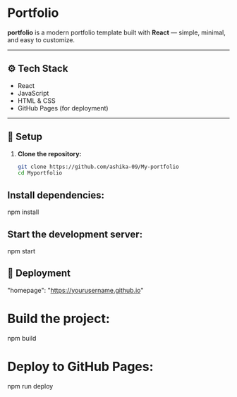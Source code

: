 # Portfolio

**portfolio** is a modern portfolio template built with **React** — simple, minimal, and easy to customize.

---

## ⚙️ Tech Stack

- React
- JavaScript
- HTML & CSS
- GitHub Pages (for deployment)

---

## 🚀 Setup

1. **Clone the repository:**

   ```bash
   git clone https://github.com/ashika-09/My-portfolio
   cd Myportfolio

## Install dependencies:
npm install

## Start the development server:
npm start

## 🚢 Deployment
"homepage": "https://yourusername.github.io"

# Build the project:
npm build

# Deploy to GitHub Pages:
npm run deploy
